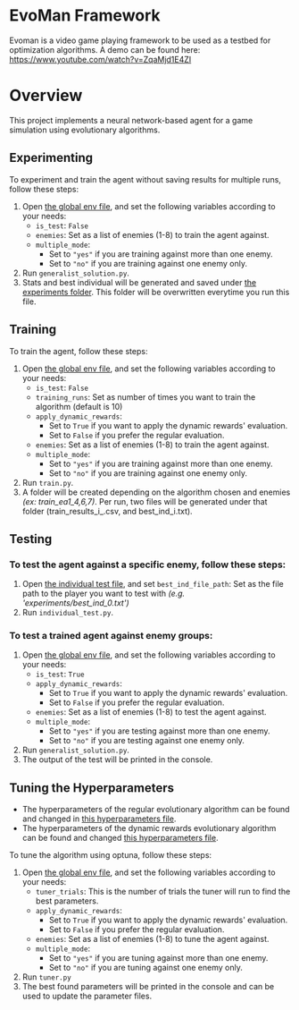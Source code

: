 # EvoMan Framework
Evoman is a video game playing framework to be used as a testbed for optimization algorithms.
A demo can be found here:  https://www.youtube.com/watch?v=ZqaMjd1E4ZI


# Overview

This project implements a neural network-based agent for a game simulation using evolutionary algorithms. 

## Experimenting
To experiment and train the agent without saving results for multiple runs, follow these steps:

1. Open [the global env file](global_env.py), and set the following variables according to your needs:
   - `is_test`: `False`
   - `enemies`: Set as a list of enemies (1-8) to train the agent against. 
   - `multiple_mode`:
     - Set to `"yes"` if you are training against more than one enemy. 
     - Set to `"no"` if you are training against one enemy only.
3. Run `generalist_solution.py`.
4. Stats and best individual will be generated and saved under [the experiments folder](/experiments). This folder will be overwritten everytime you run this file.  


## Training

To train the agent, follow these steps:

1. Open [the global env file](global_env.py), and set the following variables according to your needs:
   - `is_test`: `False`
   - `training_runs`: Set as number of times you want to train the algorithm (default is 10)
   - `apply_dynamic_rewards`: 
     - Set to `True` if you want to apply the dynamic rewards' evaluation.
     - Set to `False` if you prefer the regular evaluation.
   - `enemies`: Set as a list of enemies (1-8) to train the agent against. 
   - `multiple_mode`:
     - Set to `"yes"` if you are training against more than one enemy. 
     - Set to `"no"` if you are training against one enemy only.
3. Run `train.py`.
4. A folder will be created depending on the algorithm chosen and enemies _(ex: train_ea1_4,6,7)_. Per run, two files will be generated under that folder (train_results_i_.csv, and best_ind_i.txt).

## Testing 

### To test the agent against a specific enemy, follow these steps:

1. Open [the individual test file](individual_test.py), and set `best_ind_file_path`: Set as the file path to the player you want to test with _(e.g. 'experiments/best_ind_0.txt')_
2. Run `individual_test.py`.


### To test a trained agent against enemy groups:
1. Open [the global env file](global_env.py), and set the following variables according to your needs:
   - `is_test`: `True`
   - `apply_dynamic_rewards`: 
     - Set to `True` if you want to apply the dynamic rewards' evaluation.
     - Set to `False` if you prefer the regular evaluation.
   - `enemies`: Set as a list of enemies (1-8) to test the agent against. 
   - `multiple_mode`:
     - Set to `"yes"` if you are testing against more than one enemy. 
     - Set to `"no"` if you are testing against one enemy only.
3. Run `generalist_solution.py`.
4. The output of the test will be printed in the console. 


## Tuning the Hyperparameters

- The hyperparameters of the regular evolutionary algorithm can be found and changed in [this hyperparameters file](hyperparams.py). 
- The hyperparameters of the dynamic rewards evolutionary algorithm can be found and changed [this hyperparameters file](dynamic_rewards_hyperparams.py).

To tune the algorithm using optuna, follow these steps: 
1. Open [the global env file](global_env.py), and set the following variables according to your needs:
   - `tuner_trials`: This is the number of trials the tuner will run to find the best parameters. 
   - `apply_dynamic_rewards`: 
     - Set to `True` if you want to apply the dynamic rewards' evaluation.
     - Set to `False` if you prefer the regular evaluation.
   - `enemies`: Set as a list of enemies (1-8) to tune the agent against. 
   - `multiple_mode`:
     - Set to `"yes"` if you are tuning against more than one enemy. 
     - Set to `"no"` if you are tuning against one enemy only.
2. Run `tuner.py`
3. The best found parameters will be printed in the console and can be used to update the parameter files. 